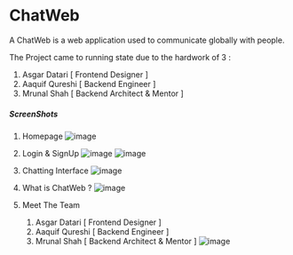 # ChatWeb
 
A ChatWeb is a web application used to communicate globally with people.

The Project came to running state due to the hardwork of 3 :

   1. Asgar Datari [ Frontend Designer ]
   2. Aaquif Qureshi [ Backend Engineer ]
   3. Mrunal Shah [ Backend Architect & Mentor ]

##### ScreenShots #####

1. Homepage
![image](https://github.com/AsgarDatari/ChatWeb/assets/108453611/0ce95556-fb91-4d11-878f-9493377874c5)

2. Login & SignUp
![image](https://github.com/AsgarDatari/ChatWeb/assets/108453611/459b8b9b-879f-428f-9242-a96f624419eb)
![image](https://github.com/AsgarDatari/ChatWeb/assets/108453611/4c1c39a0-f41f-4f06-a668-2f00fd5cf2bb)

3. Chatting Interface
![image](https://github.com/AsgarDatari/ChatWeb/assets/108453611/a28ca2c2-4721-4539-ae95-8f405c87ebb5)

4. What is ChatWeb ?
![image](https://github.com/AsgarDatari/ChatWeb/assets/108453611/222254f8-3ea1-44c2-bda9-dc73ef678e2f)

5. Meet The Team 
   1. Asgar Datari [ Frontend Designer ]
   2. Aaquif Qureshi [ Backend Engineer ]
   3. Mrunal Shah [ Backend Architect & Mentor ]
![image](https://github.com/AsgarDatari/ChatWeb/assets/108453611/7ae5261b-6ce2-4166-a974-8aaa5f058c03)
